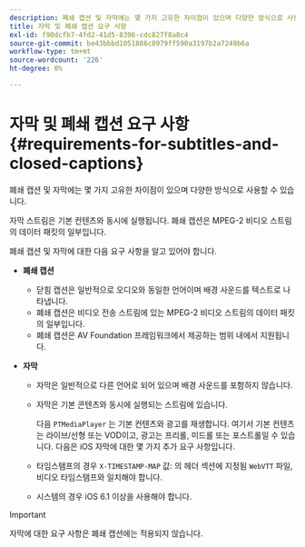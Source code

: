 ```yaml
---
description: 폐쇄 캡션 및 자막에는 몇 가지 고유한 차이점이 있으며 다양한 방식으로 사용할 수 있습니다.
title: 자막 및 폐쇄 캡션 요구 사항
exl-id: f90dcfb7-4fd2-41d5-8396-cdc827f8a8c4
source-git-commit: be43bbbd1051886c8979ff590a3197b2a7249b6a
workflow-type: tm+mt
source-wordcount: '226'
ht-degree: 0%

---
```


# 자막 및 폐쇄 캡션 요구 사항 {#requirements-for-subtitles-and-closed-captions}

폐쇄 캡션 및 자막에는 몇 가지 고유한 차이점이 있으며 다양한 방식으로 사용할 수 있습니다.

자막 스트림은 기본 컨텐츠와 동시에 실행됩니다. 폐쇄 캡션은 MPEG-2 비디오 스트림의 데이터 패킷의 일부입니다.

폐쇄 캡션 및 자막에 대한 다음 요구 사항을 알고 있어야 합니다.

* **폐쇄 캡션**

   * 닫힘 캡션은 일반적으로 오디오와 동일한 언어이며 배경 사운드를 텍스트로 나타냅니다.
   * 폐쇄 캡션은 비디오 전송 스트림에 있는 MPEG-2 비디오 스트림의 데이터 패킷의 일부입니다.
   * 폐쇄 캡션은 AV Foundation 프레임워크에서 제공하는 범위 내에서 지원됩니다.

* **자막**

   * 자막은 일반적으로 다른 언어로 되어 있으며 배경 사운드를 포함하지 않습니다.
   * 자막은 기본 콘텐츠와 동시에 실행되는 스트림에 있습니다.

      다음 `PTMediaPlayer` 는 기본 컨텐츠와 광고를 재생합니다. 여기서 기본 컨텐츠는 라이브/선형 또는 VOD이고, 광고는 프리롤, 미드롤 또는 포스트롤일 수 있습니다.
   다음은 iOS 자막에 대한 몇 가지 추가 요구 사항입니다.

   * 타임스탬프의 경우 `X-TIMESTAMP-MAP` 값: 의 헤더 섹션에 지정됨 `WebVTT` 파일, 비디오 타임스탬프와 일치해야 합니다.

   * 시스템의 경우 iOS 6.1 이상을 사용해야 합니다.


>[!IMPORTANT]
>
>자막에 대한 요구 사항은 폐쇄 캡션에는 적용되지 않습니다.
